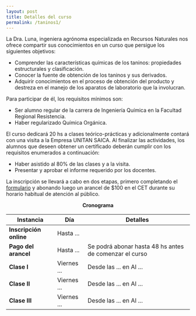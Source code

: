 ```yaml
---
layout: post
title: Detalles del curso
permalink: /taninos1/
---
```


La Dra. Luna, ingeniera agrónoma especializada en Recursos Naturales nos ofrece
compartir sus conocimientos en un curso que persigue los siguientes objetivos:

 - Comprender las características químicas de los taninos: propiedades estructurales y clasificación.
 - Conocer la fuente de obtención de los taninos y sus derivados.
 - Adquirir conocimientos en el proceso de obtención del producto y
 destreza en el manejo de los aparatos de laboratorio que la involucran.

Para participar de él, los requisitos mínimos son:

- Ser alumno regular de la carrera de Ingeniería Química en la Facultad Regional
Resistencia.
- Haber regularizado Química Orgánica.

El curso dedicará 20 hs a clases teórico-prácticas y adicionalmente contará con
una visita a la Empresa UNITAN SAICA. Al finalizar las actividades, los alumnos
que deseen obtener un certificado deberán cumplir con los requisitos enumerados a
continuación:

- Haber asistido al 80% de las clases y a la visita.
- Presentar y aprobar el informe requerido por los docentes.

La inscripción se llevará a cabo en dos etapas, primero completando el [formulario][inscripción] y
abonando luego un arancel de $100 en el CET durante su horario habitual de atención al público.

<p style="text-align: center"><strong>Cronograma</strong></p>

  <table>
  <thead>
    <tr>
      <th>Instancia</th>
      <th>Día</th>
      <th>Detalles</th>
    </tr>
  </thead>
  <tbody>
    <tr>
      <td><strong>Inscripción online</strong></td>
      <td>Hasta ...</td>
      <td></td>
    </tr>
    <tr>
      <td><strong>Pago del arancel</strong></td>
      <td>Hasta ...</td>
      <td>Se podrá abonar hasta 48 hs antes de comenzar el curso</td>
    </tr>
    <tr>
      <td><strong>Clase I</strong></td>
      <td>Viernes ...</td>
      <td>Desde las ... en AI ...</td>
    </tr>
    <tr>
      <td><strong>Clase II</strong></td>
      <td>Viernes ...</td>
      <td>Desde las ... en AI ...</td>
    </tr>					
    <tr>
      <td><strong>Clase III</strong></td>
      <td>Viernes ...</td>
      <td>Desde las ... en AI ...</td>
    </tr>
  </tbody>
</table>

[inscripción]: https://docs.google.com/forms/d/e/1FAIpQLScODaliUsp5UPj-Ru0YA1pHW9rqEcXUKaaRmfTmVYsDVAn8pw/viewform?usp=sf_link

